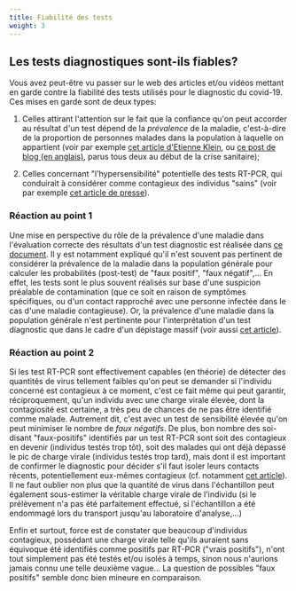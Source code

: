 ```yaml
---
title: Fiabilité des tests
weight: 3
---
```



## **Les tests diagnostiques sont-ils fiables?**
  
  Vous avez peut-être vu passer sur le web des articles et/ou vidéos mettant en garde contre la fiabilité des tests utilisés pour le diagnostic du covid-19. Ces mises en garde sont de deux types:
  
 1. Celles attirant l'attention sur le fait que la confiance qu'on peut accorder au résultat d'un test dépend de la _prévalence_ de la maladie, c'est-à-dire de la proportion de personnes malades dans la population à laquelle on appartient (voir par exemple [cet article d'Etienne Klein](https://tracts.gallimard.fr/fr/products/tracts-de-crise-n-25-je-ne-suis-pas-medecin-mais), ou  [ce post de blog (en anglais)](https://medium.com/@niryungster/where-you-live-affects-what-your-covid-19-test-means-a9cd798fcd10), parus tous deux au début de la crise sanitaire);
 
 2. Celles concernant "l'hypersensibilité" potentielle des tests RT-PCR, qui conduirait à considérer comme contagieux des individus "sains" (voir par exemple [cet article de presse](https://www.lemonde.fr/les-decodeurs/article/2020/09/09/covid-19-l-hypersensibilite-des-tests-pcr-entre-intox-et-vrai-debat_6051528_4355770.html)).
 

### **Réaction au point 1**

Une mise en perspective du rôle de la prévalence d'une maladie dans l'évaluation correcte des résultats d'un test diagnostic est réalisée dans [ce document](../../diagtest.pdf). Il y est notamment expliqué qu'il n'est souvent pas pertinent de considérer la prévalence de la maladie dans la population générale pour calculer les probabilités (post-test) de "faux positif", "faux négatif",... En effet, les tests sont le plus souvent réalisés sur base d'une suspicion préalable de contamination (que ce soit en raison de symptômes spécifiques, ou d'un contact rapproché avec une personne infectée dans le cas d'une maladie contagieuse). Or, la prévalence d'une maladie dans la population générale n'est pertinente pour l'interprétation d'un test diagnostic que dans le cadre d'un dépistage massif (voir aussi [cet article](https://www.zeterinaires.fr/nofakemed/2020/04/29/tests-diagnostiques-comment-pas-fiables/)).
 

### **Réaction au point 2** 

Si les test RT-PCR sont effectivement capables (en théorie) de détecter des quantités de virus tellement faibles qu'on peut se demander si l'individu concerné est contagieux à ce moment, c'est ce fait même qui peut garantir, réciproquement, qu'un individu avec une charge virale élevée, dont la contagiosité est certaine, a très peu de chances de ne pas être identifié comme malade. Autrement dit, c'est avec un test de sensibilité élevée qu'on peut minimiser le nombre de _faux négatifs_. 
De plus, bon nombre des soi-disant "faux-positifs" identifiés par un test RT-PCR sont soit des contagieux en devenir (individus testés trop tôt), soit des malades qui ont déjà dépassé le pic de charge virale (individus testés trop tard), mais dont il est important de confirmer le diagnostic pour décider s'il faut isoler leurs contacts récents, potentiellement eux-mêmes contagieux (cf. notamment [cet article](https://www.facebook.com/notes/covid19-fédération/comment-fonctionnent-les-tests-qpcr-quel-effet-le-nombre-de-cycles-a-t-il-sur-ce/350480706041316/)). Il ne faut oublier non plus que la quantité de virus dans l'échantillon peut également sous-estimer la véritable charge virale de l'individu (si le prélèvement n'a pas été parfaitement effectué, si l'échantillon a été endommagé lors du transport jusqu'au laboratoire d'analyse,...)
 
Enfin et surtout, force est de constater que beaucoup d'individus contagieux, possédant une charge virale telle qu'ils auraient sans équivoque été identifiés comme positifs par RT-PCR ("vrais positifs"),
n'ont tout simplement pas été testés et/ou isolés à temps, sinon nous n'aurions jamais connu une telle deuxième vague...
La question de possibles "faux positifs" semble donc bien mineure en comparaison.